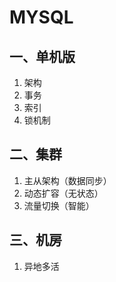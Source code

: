 # MYSQL

## 一、单机版
1. 架构
2. 事务
3. 索引
4. 锁机制

## 二、集群
1. 主从架构（数据同步）
2. 动态扩容（无状态）
3. 流量切换（智能）

## 三、机房
1. 异地多活